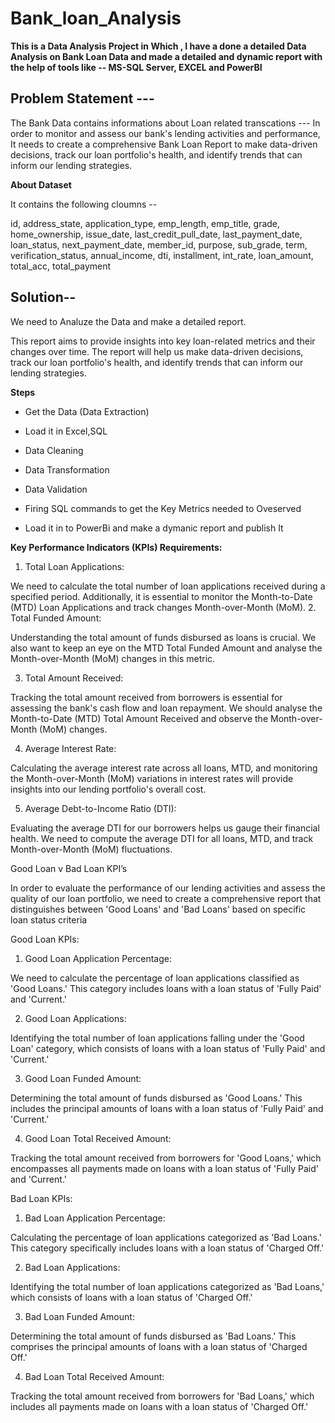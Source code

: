 # Bank_loan_Analysis

**This is a Data Analysis Project in Which , I have a done a detailed  Data Analysis on Bank Loan Data  and made a detailed and dynamic report with the help of tools  like --
MS-SQL Server,  EXCEL  and  PowerBI**

## Problem Statement ---

The Bank Data contains informations about Loan related transcations --- In order to monitor and assess our bank's lending activities and performance, It  needs to create a comprehensive Bank Loan Report to  make data-driven decisions, track our loan portfolio's health, and identify trends that can inform our lending strategies.


**About Dataset**

It contains the following cloumns --

id,
address_state,
application_type,
emp_length,
emp_title,
grade,
home_ownership,
issue_date,
last_credit_pull_date,
last_payment_date,
loan_status,
next_payment_date,
member_id,
purpose,
sub_grade,
term,
verification_status,
annual_income,
dti,
installment,
int_rate,
loan_amount,
total_acc,
total_payment


## Solution--

We need to Analuze the Data  and make a detailed report.

This report aims to provide insights into key loan-related metrics and their changes over time. The report will help us make data-driven decisions, track our loan portfolio's health, and identify trends that can inform our lending strategies.

**Steps**
- Get the Data (Data Extraction)

- Load it in Excel,SQL

- Data Cleaning

- Data Transformation 

- Data Validation

- Firing SQL commands to get the Key Metrics needed to Oveserved

- Load it in to PowerBi and make a dymanic report and publish It 



**Key Performance Indicators (KPIs) Requirements:**

1.	Total Loan Applications: 

We need to calculate the total number of loan applications received during a specified period. Additionally, it is essential to monitor the Month-to-Date (MTD) Loan Applications and track changes Month-over-Month (MoM).
2.	Total Funded Amount:

 Understanding the total amount of funds disbursed as loans is crucial. We also want to keep an eye on the MTD Total Funded Amount and analyse the Month-over-Month (MoM) changes in this metric.

3.	Total Amount Received:

 Tracking the total amount received from borrowers is essential for assessing the bank's cash flow and loan repayment. We should analyse the Month-to-Date (MTD) Total Amount Received and observe the Month-over-Month (MoM) changes.

4.	Average Interest Rate: 

Calculating the average interest rate across all loans, MTD, and monitoring the Month-over-Month (MoM) variations in interest rates will provide insights into our lending portfolio's overall cost.

5.	Average Debt-to-Income Ratio (DTI): 

Evaluating the average DTI for our borrowers helps us gauge their financial health. We need to compute the average DTI for all loans, MTD, and track Month-over-Month (MoM) fluctuations.



Good Loan v Bad Loan KPI’s


In order to evaluate the performance of our lending activities and assess the quality of our loan portfolio, we need to create a comprehensive report that distinguishes between 'Good Loans' and 'Bad Loans' based on specific loan status criteria

Good Loan KPIs:

1.	Good Loan Application Percentage:

 We need to calculate the percentage of loan applications classified as 'Good Loans.' This category includes loans with a loan status of 'Fully Paid' and 'Current.'

2.	Good Loan Applications:

 Identifying the total number of loan applications falling under the 'Good Loan' category, which consists of loans with a loan status of 'Fully Paid' and 'Current.'

3.	Good Loan Funded Amount:

 Determining the total amount of funds disbursed as 'Good Loans.' This includes the principal amounts of loans with a loan status of 'Fully Paid' and 'Current.'

4.	Good Loan Total Received Amount:

 Tracking the total amount received from borrowers for 'Good Loans,' which encompasses all payments made on loans with a loan status of 'Fully Paid' and 'Current.'

Bad Loan KPIs:

1.	Bad Loan Application Percentage:

 Calculating the percentage of loan applications categorized as 'Bad Loans.' This category specifically includes loans with a loan status of 'Charged Off.'

2.	Bad Loan Applications:

 Identifying the total number of loan applications categorized as 'Bad Loans,' which consists of loans with a loan status of 'Charged Off.'

3.	Bad Loan Funded Amount:

 Determining the total amount of funds disbursed as 'Bad Loans.' This comprises the principal amounts of loans with a loan status of 'Charged Off.'

4.	Bad Loan Total Received Amount:

 Tracking the total amount received from borrowers for 'Bad Loans,' which includes all payments made on loans with a loan status of 'Charged Off.'



